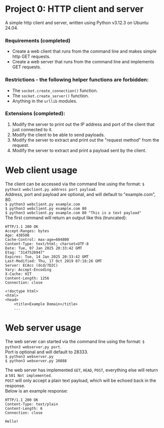 # Project 0: HTTP client and server
A simple http client and server, written using Python v3.12.3 on Ubuntu 24.04.

### Requirements (completed)
- Create a web client that runs from the command line and makes simple http GET requests.
- Create a web server that runs from the command line and implements GET requests.

### Restrictions - the following helper functions are forbidden:
- The `socket.create_connection()` function.
- The `socket.create_server()` function.
- Anything in the `urllib` modules.

### Extensions (completed):

1. Modify the server to print out the IP address and port of the client that just connected to it.
2. Modify the client to be able to send payloads.
3. Modify the server to extract and print out the "request method" from the request.
4. Modify the server to extract and print a payload sent by the client.

# Web client usage
The client can be accessed via the command line using the format: `$ python3 webclient.py address port payload`.</br>
Address, port and payload are optional, and will default to "example.com", 80.</br>
`$ python3 webclient.py example.com`</br>
`$ python3 webclient.py example.com 80`</br>
`$ python3 webclient.py example.com 80 "This is a text payload"`</br>
The first command will return an output like this (truncated):
```
HTTP/1.1 200 OK
Accept-Ranges: bytes
Age: 438508
Cache-Control: max-age=604800
Content-Type: text/html; charset=UTF-8
Date: Tue, 07 Jan 2025 20:33:42 GMT
Etag: "3147526947"
Expires: Tue, 14 Jan 2025 20:33:42 GMT
Last-Modified: Thu, 17 Oct 2019 07:18:26 GMT
Server: ECAcc (dcd/7D2C)
Vary: Accept-Encoding
X-Cache: HIT
Content-Length: 1256
Connection: close

<!doctype html>
<html>
<head>
    <title>Example Domain</title>
    ...
```

# Web server usage
The web server can started via the command line using the format: `$ python3 webserver.py port`.</br>
Port is optional and will default to 28333.</br>
`$ python3 webserver.py` </br>
`$ python3 webserver.py 20888`

The web server has implemented `GET`, `HEAD`, `POST`, everything else will return a `501 Not implemented`.</br>
`POST` will only accept a plain text payload, which will be echoed back in the response.</br>
Below is an example response:

```
HTTP/1.1 200 OK
Content-Type: text/plain
Content-Length: 6
Connection: close

Hello!
```
